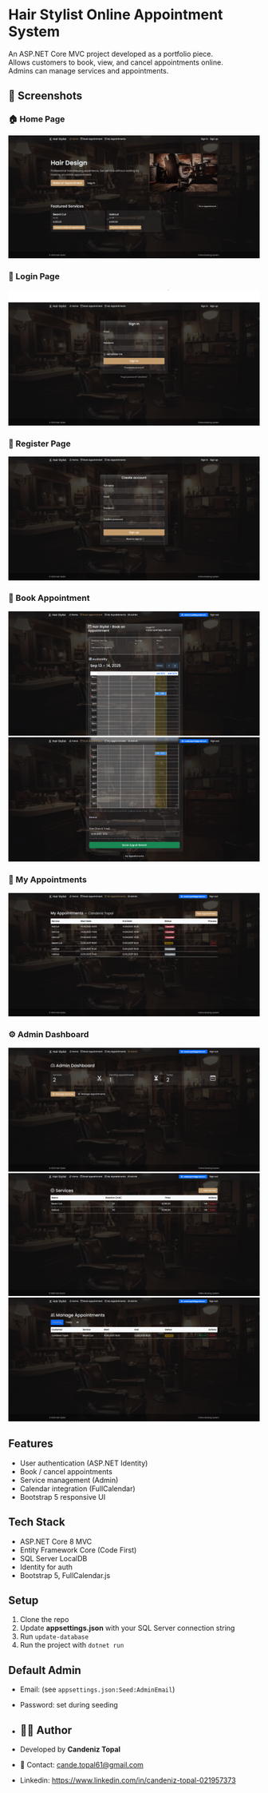 # Hair Stylist Online Appointment System

An ASP.NET Core MVC project developed as a portfolio piece.  
Allows customers to book, view, and cancel appointments online.  
Admins can manage services and appointments.

## 📸 Screenshots

### 🏠 Home Page
![Home Page](docs/screenshots/home.png)

### 🔑 Login Page
![Login Page](docs/screenshots/login.png)

### 📝 Register Page
![Register Page](docs/screenshots/register.png)

### 📅 Book Appointment
![Book Appointment](docs/screenshots/book1.png)
![Book Appointment](docs/screenshots/book2.png)

### 📖 My Appointments
![My Appointments](docs/screenshots/appointments.png)

### ⚙️ Admin Dashboard
![Admin Dashboard](docs/screenshots/admin3.png)
![Admin Dashboard](docs/screenshots/edit1.png)
![Admin Dashboard](docs/screenshots/edit2.png)


## Features
- User authentication (ASP.NET Identity)
- Book / cancel appointments
- Service management (Admin)
- Calendar integration (FullCalendar)
- Bootstrap 5 responsive UI

## Tech Stack
- ASP.NET Core 8 MVC
- Entity Framework Core (Code First)
- SQL Server LocalDB
- Identity for auth
- Bootstrap 5, FullCalendar.js

## Setup
1. Clone the repo
2. Update **appsettings.json** with your SQL Server connection string
3. Run `update-database`
4. Run the project with `dotnet run`

## Default Admin
- Email: (see `appsettings.json:Seed:AdminEmail`)
- Password: set during seeding

- ## 👨‍💻 Author
- Developed by **Candeniz Topal**  
- 📧 Contact: cande.topal61@gmail.com
- Linkedin: https://www.linkedin.com/in/candeniz-topal-021957373
